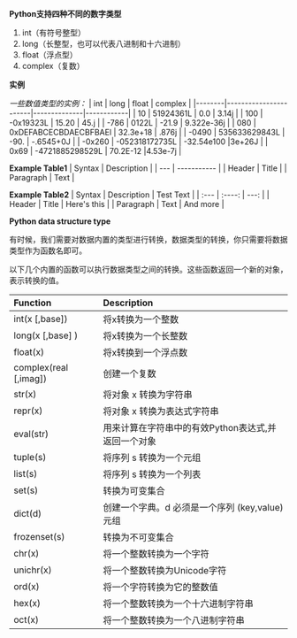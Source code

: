 **Python支持四种不同的数字类型**
1. int（有符号整型）
1. long（长整型，也可以代表八进制和十六进制）
1. float（浮点型）
1. complex（复数）

**实例**

*一些数值类型的实例：*
| int    | long                  | float	    | complex    |
|--------|-----------------------|--------------|------------|
| 10     | 51924361L             | 0.0          | 3.14j      |
| 100    | -0x19323L             | 15.20	    | 45.j       |
| -786   |  0122L                | -21.9	    | 9.322e-36j |
| 080    | 0xDEFABCECBDAECBFBAEl | 32.3e+18     | .876j      |
| -0490	 | 535633629843L         | -90.         | -.6545+0J  |
| -0x260 | -052318172735L        | -32.54e100   |3e+26J      |
| 0x69   | -4721885298529L       | 70.2E-12	    |4.53e-7j    |

**Example Table1**
| Syntax | Description |
| --- | ----------- |
| Header | Title |
| Paragraph | Text |

**Example Table2**
| Syntax      | Description | Test Text     |
| :---        |    :----:   |          ---: |
| Header      | Title       | Here's this   |
| Paragraph   | Text        | And more      |

**Python data structure type**

有时候，我们需要对数据内置的类型进行转换，数据类型的转换，你只需要将数据类型作为函数名即可。

以下几个内置的函数可以执行数据类型之间的转换。这些函数返回一个新的对象，表示转换的值。

|Function              | Description            |
| :--- | :--- | 
| int(x [,base])       | 将x转换为一个整数        |
| long(x [,base] )     | 将x转换为一个长整数 |
| float(x)             | 将x转换到一个浮点数 |
| complex(real [,imag])| 创建一个复数 |
| str(x)               | 将对象 x 转换为字符串 |
| repr(x)              | 将对象 x 转换为表达式字符串 |
|eval(str)|用来计算在字符串中的有效Python表达式,并返回一个对象 |
|tuple(s)|将序列 s 转换为一个元组 |
|list(s)|将序列 s 转换为一个列表 |
|set(s)|转换为可变集合 |
|dict(d)|创建一个字典。d 必须是一个序列 (key,value)元组 |
|frozenset(s)|转换为不可变集合 |
|chr(x)|将一个整数转换为一个字符 |
|unichr(x)|将一个整数转换为Unicode字符 |
|ord(x)|将一个字符转换为它的整数值 |
|hex(x)|将一个整数转换为一个十六进制字符串 |
|oct(x)|将一个整数转换为一个八进制字符串 |


